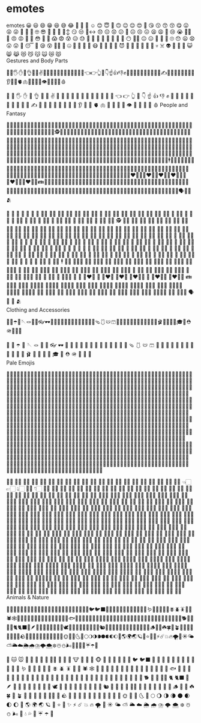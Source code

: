 # emotes
emotes
😀	😃	😄	😁	😆	😅	😂	🤣
🥲	🥹	☺️	😊	😇	🙂	🙃	😉
😌	😍	🥰	😘	😗	😙	😚	😋
😛	😝	😜	🤪	🤨	🧐	🤓	😎
🥸	🤩	🥳	🙂‍↕️	😏	😒	🙂‍↔️	😞
😔	😟	😕	🙁	☹️	😣	😖	😫
😩	🥺	😢	😭	😮‍💨	😤	😠	😡
🤬	🤯	😳	🥵	🥶	😱	😨	😰
😥	😓	🫣	🤗	🫡	🤔	🫢	🤭
🤫	🤥	😶	😶‍🌫️	😐	😑	😬	🫨
🫠	🙄	😯	😦	😧	😮	😲	🥱
😴	🤤	😪	😵	😵‍💫	🫥	🤐	🥴
🤢	🤮	🤧	😷	🤒	🤕	🤑	🤠
😈	👿	👹	👺	🤡	💩	👻	💀
☠️	👽	👾	🤖	🎃	😺	😸	😹
😻	😼	😽	🙀	😿	😾		
Gestures and Body Parts

👋🤚🖐✋🖖👌🤌🤏✌️🤞🫰🤟🤘🤙🫵🫱🫲🫸🫷🫳🫴👈👉👆🖕👇☝️👍👎✊👊🤛🤜👏🫶🙌👐🤲🤝🙏✍️💅🤳💪🦾🦵🦿🦶👣👂🦻👃🫀🫁🧠🦷🦴👀👁👅👄🫦💋🩸

👋	🤚	🖐	✋	🖖	👌	🤌	🤏
✌️	🤞	🫰	🤟	🤘	🤙	🫵	🫱
🫲	🫸	🫷	🫳	🫴	👈	👉	👆
🖕	👇	☝️	👍	👎	✊	👊	🤛
🤜	👏	🫶	🙌	👐	🤲	🤝	🙏
✍️	💅	🤳	💪	🦾	🦵	🦿	🦶
👣	👂	🦻	👃	🫀	🫁	🧠	🦷
🦴	👀	👁	👅	👄	🫦	💋	🩸
People and Fantasy

👶👧🧒👦👩🧑👨👩‍🦱🧑‍🦱👨‍🦱👩‍🦰🧑‍🦰👨‍🦰👱‍♀️👱👱‍♂️👩‍🦳🧑‍🦳👨‍🦳👩‍🦲🧑‍🦲👨‍🦲🧔‍♀️🧔🧔‍♂️👵🧓👴👲👳‍♀️👳👳‍♂️🧕👮‍♀️👮👮‍♂️👷‍♀️👷👷‍♂️💂‍♀️💂💂‍♂️🕵️‍♀️🕵️🕵️‍♂️👩‍⚕️🧑‍⚕️👨‍⚕️👩‍🌾🧑‍🌾👨‍🌾👩‍🍳🧑‍🍳👨‍🍳👩‍🎓🧑‍🎓👨‍🎓👩‍🎤🧑‍🎤👨‍🎤👩‍🏫🧑‍🏫👨‍🏫👩‍🏭🧑‍🏭👨‍🏭👩‍💻🧑‍💻👨‍💻👩‍💼🧑‍💼👨‍💼👩‍🔧🧑‍🔧👨‍🔧👩‍🔬🧑‍🔬👨‍🔬👩‍🎨🧑‍🎨👨‍🎨👩‍🚒🧑‍🚒👨‍🚒👩‍✈️🧑‍✈️👨‍✈️👩‍🚀🧑‍🚀👨‍🚀👩‍⚖️🧑‍⚖️👨‍⚖️👰‍♀️👰👰‍♂️🤵‍♀️🤵🤵‍♂️👸🫅🤴🥷🦸‍♀️🦸🦸‍♂️🦹‍♀️🦹🦹‍♂️🤶🧑‍🎄🎅🧙‍♀️🧙🧙‍♂️🧝‍♀️🧝🧝‍♂️🧛‍♀️🧛🧛‍♂️🧟‍♀️🧟🧟‍♂️🧞‍♀️🧞🧞‍♂️🧜‍♀️🧜🧜‍♂️🧚‍♀️🧚🧚‍♂️🧌👼🤰🫄🫃🤱👩‍🍼🧑‍🍼👨‍🍼🙇‍♀️🙇🙇‍♂️💁‍♀️💁💁‍♂️🙅‍♀️🙅🙅‍♂️🙆‍♀️🙆🙆‍♂️🙋‍♀️🙋🙋‍♂️🧏‍♀️🧏🧏‍♂️🤦‍♀️🤦🤦‍♂️🤷‍♀️🤷🤷‍♂️🙎‍♀️🙎🙎‍♂️🙍‍♀️🙍🙍‍♂️💇‍♀️💇💇‍♂️💆‍♀️💆💆‍♂️🧖‍♀️🧖🧖‍♂️💅🤳💃🕺👯‍♀️👯👯‍♂️🕴👩‍🦽👩‍🦽‍➡️🧑‍🦽🧑‍🦽‍➡️👨‍🦽👨‍🦽‍➡️👩‍🦼👩‍🦼‍➡️🧑‍🦼🧑‍🦼‍➡️👨‍🦼👨‍🦼‍➡️🚶‍♀️🚶‍♀️‍➡️🚶🚶‍➡️🚶‍♂️🚶‍♂️‍➡️👩‍🦯👩‍🦯‍➡️🧑‍🦯🧑‍🦯‍➡️👨‍🦯👨‍🦯‍➡️🧎‍♀️🧎‍♀️‍➡️🧎🧎‍➡️🧎‍♂️🧎‍♂️‍➡️🏃‍♀️🏃‍♀️‍➡️🏃🏃‍➡️🏃‍♂️🏃‍♂️‍➡️🧍‍♀️🧍🧍‍♂️👭🧑‍🤝‍🧑👬👫👩‍❤️‍👩💑👨‍❤️‍👨👩‍❤️‍👨👩‍❤️‍💋‍👩💏👨‍❤️‍💋‍👨👩‍❤️‍💋‍👨👪👨‍👩‍👦👨‍👩‍👧👨‍👩‍👧‍👦👨‍👩‍👦‍👦👨‍👩‍👧‍👧👨‍👨‍👦👨‍👨‍👧👨‍👨‍👧‍👦👨‍👨‍👦‍👦👨‍👨‍👧‍👧👩‍👩‍👦👩‍👩‍👧👩‍👩‍👧‍👦👩‍👩‍👦‍👦👩‍👩‍👧‍👧👨‍👦👨‍👦‍👦👨‍👧👨‍👧‍👦👨‍👧‍👧👩‍👦👩‍👦‍👦👩‍👧👩‍👧‍👦👩‍👧‍👧🧑‍🧑‍🧒🧑‍🧑‍🧒‍🧒🧑‍🧒🧑‍🧒‍🧒🗣👤👥🫂

👶	👧	🧒	👦	👩	🧑	👨	👩‍🦱
🧑‍🦱	👨‍🦱	👩‍🦰	🧑‍🦰	👨‍🦰	👱‍♀️	👱	👱‍♂️
👩‍🦳	🧑‍🦳	👨‍🦳	👩‍🦲	🧑‍🦲	👨‍🦲	🧔‍♀️	🧔
🧔‍♂️	👵	🧓	👴	👲	👳‍♀️	👳	👳‍♂️
🧕	👮‍♀️	👮	👮‍♂️	👷‍♀️	👷	👷‍♂️	💂‍♀️
💂	💂‍♂️	🕵️‍♀️	🕵️	🕵️‍♂️	👩‍⚕️	🧑‍⚕️	👨‍⚕️
👩‍🌾	🧑‍🌾	👨‍🌾	👩‍🍳	🧑‍🍳	👨‍🍳	👩‍🎓	🧑‍🎓
👨‍🎓	👩‍🎤	🧑‍🎤	👨‍🎤	👩‍🏫	🧑‍🏫	👨‍🏫	👩‍🏭
🧑‍🏭	👨‍🏭	👩‍💻	🧑‍💻	👨‍💻	👩‍💼	🧑‍💼	👨‍💼
👩‍🔧	🧑‍🔧	👨‍🔧	👩‍🔬	🧑‍🔬	👨‍🔬	👩‍🎨	🧑‍🎨
👨‍🎨	👩‍🚒	🧑‍🚒	👨‍🚒	👩‍✈️	🧑‍✈️	👨‍✈️	👩‍🚀
🧑‍🚀	👨‍🚀	👩‍⚖️	🧑‍⚖️	👨‍⚖️	👰‍♀️	👰	👰‍♂️
🤵‍♀️	🤵	🤵‍♂️	👸	🫅	🤴	🥷	🦸‍♀️
🦸	🦸‍♂️	🦹‍♀️	🦹	🦹‍♂️	🤶	🧑‍🎄	🎅
🧙‍♀️	🧙	🧙‍♂️	🧝‍♀️	🧝	🧝‍♂️	🧛‍♀️	🧛
🧛‍♂️	🧟‍♀️	🧟	🧟‍♂️	🧞‍♀️	🧞	🧞‍♂️	🧜‍♀️
🧜	🧜‍♂️	🧚‍♀️	🧚	🧚‍♂️	🧌	👼	🤰
🫄	🫃	🤱	👩‍🍼	🧑‍🍼	👨‍🍼	🙇‍♀️	🙇
🙇‍♂️	💁‍♀️	💁	💁‍♂️	🙅‍♀️	🙅	🙅‍♂️	🙆‍♀️
🙆	🙆‍♂️	🙋‍♀️	🙋	🙋‍♂️	🧏‍♀️	🧏	🧏‍♂️
🤦‍♀️	🤦	🤦‍♂️	🤷‍♀️	🤷	🤷‍♂️	🙎‍♀️	🙎
🙎‍♂️	🙍‍♀️	🙍	🙍‍♂️	💇‍♀️	💇	💇‍♂️	💆‍♀️
💆	💆‍♂️	🧖‍♀️	🧖	🧖‍♂️	💅	🤳	💃
🕺	👯‍♀️	👯	👯‍♂️	🕴	👩‍🦽	👩‍🦽‍➡️	🧑‍🦽
🧑‍🦽‍➡️	👨‍🦽	👨‍🦽‍➡️	👩‍🦼	👩‍🦼‍➡️	🧑‍🦼	🧑‍🦼‍➡️	👨‍🦼
👨‍🦼‍➡️	🚶‍♀️	🚶‍♀️‍➡️	🚶	🚶‍➡️	🚶‍♂️	🚶‍♂️‍➡️	👩‍🦯
👩‍🦯‍➡️	🧑‍🦯	🧑‍🦯‍➡️	👨‍🦯	👨‍🦯‍➡️	🧎‍♀️	🧎‍♀️‍➡️	🧎
🧎‍➡️	🧎‍♂️	🧎‍♂️‍➡️	🏃‍♀️	🏃‍♀️‍➡️	🏃	🏃‍➡️	🏃‍♂️
🏃‍♂️‍➡️	🧍‍♀️	🧍	🧍‍♂️	👭	🧑‍🤝‍🧑	👬	👫
👩‍❤️‍👩	💑	👨‍❤️‍👨	👩‍❤️‍👨	👩‍❤️‍💋‍👩	💏	👨‍❤️‍💋‍👨	👩‍❤️‍💋‍👨
👪	👨‍👩‍👦	👨‍👩‍👧	👨‍👩‍👧‍👦	👨‍👩‍👦‍👦	👨‍👩‍👧‍👧	👨‍👨‍👦	👨‍👨‍👧
👨‍👨‍👧‍👦	👨‍👨‍👦‍👦	👨‍👨‍👧‍👧	👩‍👩‍👦	👩‍👩‍👧	👩‍👩‍👧‍👦	👩‍👩‍👦‍👦	👩‍👩‍👧‍👧
👨‍👦	👨‍👦‍👦	👨‍👧	👨‍👧‍👦	👨‍👧‍👧	👩‍👦	👩‍👦‍👦	👩‍👧
👩‍👧‍👦	👩‍👧‍👧	🧑‍🧑‍🧒	🧑‍🧑‍🧒‍🧒	🧑‍🧒	🧑‍🧒‍🧒	🗣	👤
👥	🫂						
Clothing and Accessories

🧳🌂☂️🧵🪡🪢🪭🧶👓🕶🥽🥼🦺👔👕👖🧣🧤🧥🧦👗👘🥻🩴🩱🩲🩳👙👚👛👜👝🎒👞👟🥾🥿👠👡🩰👢👑👒🎩🎓🧢⛑🪖💄💍💼

🧳	🌂	☂️	🧵	🪡	🪢	🪭	🧶
👓	🕶	🥽	🥼	🦺	👔	👕	👖
🧣	🧤	🧥	🧦	👗	👘	🥻	🩴
🩱	🩲	🩳	👙	👚	👛	👜	👝
🎒	👞	👟	🥾	🥿	👠	👡	🩰
👢	👑	👒	🎩	🎓	🧢	⛑	🪖
💄	💍	💼					
Pale Emojis

👋🏻🤚🏻🖐🏻✋🏻🖖🏻👌🏻🤌🏻🤏🏻✌🏻🤞🏻🫰🏻🤟🏻🤘🏻🤙🏻🫵🏻🫱🏻🫲🏻🫸🏻🫷🏻🫳🏻🫴🏻👈🏻👉🏻👆🏻🖕🏻👇🏻☝🏻👍🏻👎🏻✊🏻👊🏻🤛🏻🤜🏻👏🏻🫶🏻🙌🏻👐🏻🤲🏻🙏🏻✍🏻💅🏻🤳🏻💪🏻🦵🏻🦶🏻👂🏻🦻🏻👃🏻👶🏻👧🏻🧒🏻👦🏻👩🏻🧑🏻👨🏻👩🏻‍🦱🧑🏻‍🦱👨🏻‍🦱👩🏻‍🦰🧑🏻‍🦰👨🏻‍🦰👱🏻‍♀️👱🏻👱🏻‍♂️👩🏻‍🦳🧑🏻‍🦳👨🏻‍🦳👩🏻‍🦲🧑🏻‍🦲👨🏻‍🦲🧔🏻‍♀️🧔🏻🧔🏻‍♂️👵🏻🧓🏻👴🏻👲🏻👳🏻‍♀️👳🏻👳🏻‍♂️🧕🏻👮🏻‍♀️👮🏻👮🏻‍♂️👷🏻‍♀️👷🏻👷🏻‍♂️💂🏻‍♀️💂🏻💂🏻‍♂️🕵🏻‍♀️🕵🏻🕵🏻‍♂️👩🏻‍⚕️🧑🏻‍⚕️👨🏻‍⚕️👩🏻‍🌾🧑🏻‍🌾👨🏻‍🌾👩🏻‍🍳🧑🏻‍🍳👨🏻‍🍳👩🏻‍🎓🧑🏻‍🎓👨🏻‍🎓👩🏻‍🎤🧑🏻‍🎤👨🏻‍🎤👩🏻‍🏫🧑🏻‍🏫👨🏻‍🏫👩🏻‍🏭🧑🏻‍🏭👨🏻‍🏭👩🏻‍💻🧑🏻‍💻👨🏻‍💻👩🏻‍💼🧑🏻‍💼👨🏻‍💼👩🏻‍🔧🧑🏻‍🔧👨🏻‍🔧👩🏻‍🔬🧑🏻‍🔬👨🏻‍🔬👩🏻‍🎨🧑🏻‍🎨👨🏻‍🎨👩🏻‍🚒🧑🏻‍🚒👨🏻‍🚒👩🏻‍✈️🧑🏻‍✈️👨🏻‍✈️👩🏻‍🚀🧑🏻‍🚀👨🏻‍🚀👩🏻‍⚖️🧑🏻‍⚖️👨🏻‍⚖️👰🏻‍♀️👰🏻👰🏻‍♂️🤵🏻‍♀️🤵🏻🤵🏻‍♂️👸🏻🫅🏻🤴🏻🥷🏻🦸🏻‍♀️🦸🏻🦸🏻‍♂️🦹🏻‍♀️🦹🏻🦹🏻‍♂️🤶🏻🧑🏻‍🎄🎅🏻🧙🏻‍♀️🧙🏻🧙🏻‍♂️🧝🏻‍♀️🧝🏻🧝🏻‍♂️🧛🏻‍♀️🧛🏻🧛🏻‍♂️🧜🏻‍♀️🧜🏻🧜🏻‍♂️🧚🏻‍♀️🧚🏻🧚🏻‍♂️👼🏻🤰🏻🫄🏻🫃🏻🤱🏻👩🏻‍🍼🧑🏻‍🍼👨🏻‍🍼🙇🏻‍♀️🙇🏻🙇🏻‍♂️💁🏻‍♀️💁🏻💁🏻‍♂️🙅🏻‍♀️🙅🏻🙅🏻‍♂️🙆🏻‍♀️🙆🏻🙆🏻‍♂️🙋🏻‍♀️🙋🏻🙋🏻‍♂️🧏🏻‍♀️🧏🏻🧏🏻‍♂️🤦🏻‍♀️🤦🏻🤦🏻‍♂️🤷🏻‍♀️🤷🏻🤷🏻‍♂️🙎🏻‍♀️🙎🏻🙎🏻‍♂️🙍🏻‍♀️🙍🏻🙍🏻‍♂️💇🏻‍♀️💇🏻💇🏻‍♂️💆🏻‍♀️💆🏻💆🏻‍♂️🧖🏻‍♀️🧖🏻🧖🏻‍♂️💃🏻🕺🏻🕴🏻👩🏻‍🦽👩🏻‍🦽‍➡️🧑🏻‍🦽🧑🏻‍🦽‍➡️👨🏻‍🦽👨🏻‍🦽‍➡️👩🏻‍🦼👩🏻‍🦼‍➡️🧑🏻‍🦼🧑🏻‍🦼‍➡️👨🏻‍🦼👨🏻‍🦼‍➡️🚶🏻‍♀️🚶🏻‍♀️‍➡️🚶🏻🚶🏻‍➡️🚶🏻‍♂️🚶🏻‍♂️‍➡️👩🏻‍🦯👩🏻‍🦯‍➡️🧑🏻‍🦯🧑🏻‍🦯‍➡️👨🏻‍🦯👨🏻‍🦯‍➡️🧎🏻‍♀️🧎🏻‍♀️‍➡️🧎🏻🧎🏻‍➡️🧎🏻‍♂️🧎🏻‍♂️‍➡️🏃🏻‍♀️🏃🏻‍♀️‍➡️🏃🏻🏃🏻‍➡️🏃🏻‍♂️🏃🏻‍♂️‍➡️🧍🏻‍♀️🧍🏻🧍🏻‍♂️👭🏻🧑🏻‍🤝‍🧑🏻👬🏻👫🏻🧗🏻‍♀️🧗🏻🧗🏻‍♂️🏇🏻🏂🏻🏌🏻‍♀️🏌🏻🏌🏻‍♂️🏄🏻‍♀️🏄🏻🏄🏻‍♂️🚣🏻‍♀️🚣🏻🚣🏻‍♂️🏊🏻‍♀️🏊🏻🏊🏻‍♂️⛹🏻‍♀️⛹🏻⛹🏻‍♂️🏋🏻‍♀️🏋🏻🏋🏻‍♂️🚴🏻‍♀️🚴🏻🚴🏻‍♂️🚵🏻‍♀️🚵🏻🚵🏻‍♂️🤸🏻‍♀️🤸🏻🤸🏻‍♂️🤽🏻‍♀️🤽🏻🤽🏻‍♂️🤾🏻‍♀️🤾🏻🤾🏻‍♂️🤹🏻‍♀️🤹🏻🤹🏻‍♂️🧘🏻‍♀️🧘🏻🧘🏻‍♂️🛀🏻🛌🏻

👋🏻	🤚🏻	🖐🏻	✋🏻	🖖🏻	👌🏻	🤌🏻	🤏🏻
✌🏻	🤞🏻	🫰🏻	🤟🏻	🤘🏻	🤙🏻	🫵🏻	🫱🏻
🫲🏻	🫸🏻	🫷🏻	🫳🏻	🫴🏻	👈🏻	👉🏻	👆🏻
🖕🏻	👇🏻	☝🏻	👍🏻	👎🏻	✊🏻	👊🏻	🤛🏻
🤜🏻	👏🏻	🫶🏻	🙌🏻	👐🏻	🤲🏻	🙏🏻	✍🏻
💅🏻	🤳🏻	💪🏻	🦵🏻	🦶🏻	👂🏻	🦻🏻	👃🏻
👶🏻	👧🏻	🧒🏻	👦🏻	👩🏻	🧑🏻	👨🏻	👩🏻‍🦱
🧑🏻‍🦱	👨🏻‍🦱	👩🏻‍🦰	🧑🏻‍🦰	👨🏻‍🦰	👱🏻‍♀️	👱🏻	👱🏻‍♂️
👩🏻‍🦳	🧑🏻‍🦳	👨🏻‍🦳	👩🏻‍🦲	🧑🏻‍🦲	👨🏻‍🦲	🧔🏻‍♀️	🧔🏻
🧔🏻‍♂️	👵🏻	🧓🏻	👴🏻	👲🏻	👳🏻‍♀️	👳🏻	👳🏻‍♂️
🧕🏻	👮🏻‍♀️	👮🏻	👮🏻‍♂️	👷🏻‍♀️	👷🏻	👷🏻‍♂️	💂🏻‍♀️
💂🏻	💂🏻‍♂️	🕵🏻‍♀️	🕵🏻	🕵🏻‍♂️	👩🏻‍⚕️	🧑🏻‍⚕️	👨🏻‍⚕️
👩🏻‍🌾	🧑🏻‍🌾	👨🏻‍🌾	👩🏻‍🍳	🧑🏻‍🍳	👨🏻‍🍳	👩🏻‍🎓	🧑🏻‍🎓
👨🏻‍🎓	👩🏻‍🎤	🧑🏻‍🎤	👨🏻‍🎤	👩🏻‍🏫	🧑🏻‍🏫	👨🏻‍🏫	👩🏻‍🏭
🧑🏻‍🏭	👨🏻‍🏭	👩🏻‍💻	🧑🏻‍💻	👨🏻‍💻	👩🏻‍💼	🧑🏻‍💼	👨🏻‍💼
👩🏻‍🔧	🧑🏻‍🔧	👨🏻‍🔧	👩🏻‍🔬	🧑🏻‍🔬	👨🏻‍🔬	👩🏻‍🎨	🧑🏻‍🎨
👨🏻‍🎨	👩🏻‍🚒	🧑🏻‍🚒	👨🏻‍🚒	👩🏻‍✈️	🧑🏻‍✈️	👨🏻‍✈️	👩🏻‍🚀
🧑🏻‍🚀	👨🏻‍🚀	👩🏻‍⚖️	🧑🏻‍⚖️	👨🏻‍⚖️	👰🏻‍♀️	👰🏻	👰🏻‍♂️
🤵🏻‍♀️	🤵🏻	🤵🏻‍♂️	👸🏻	🫅🏻	🤴🏻	🥷🏻	🦸🏻‍♀️
🦸🏻	🦸🏻‍♂️	🦹🏻‍♀️	🦹🏻	🦹🏻‍♂️	🤶🏻	🧑🏻‍🎄	🎅🏻
🧙🏻‍♀️	🧙🏻	🧙🏻‍♂️	🧝🏻‍♀️	🧝🏻	🧝🏻‍♂️	🧛🏻‍♀️	🧛🏻
🧛🏻‍♂️	🧜🏻‍♀️	🧜🏻	🧜🏻‍♂️	🧚🏻‍♀️	🧚🏻	🧚🏻‍♂️	👼🏻
🤰🏻	🫄🏻	🫃🏻	🤱🏻	👩🏻‍🍼	🧑🏻‍🍼	👨🏻‍🍼	🙇🏻‍♀️
🙇🏻	🙇🏻‍♂️	💁🏻‍♀️	💁🏻	💁🏻‍♂️	🙅🏻‍♀️	🙅🏻	🙅🏻‍♂️
🙆🏻‍♀️	🙆🏻	🙆🏻‍♂️	🙋🏻‍♀️	🙋🏻	🙋🏻‍♂️	🧏🏻‍♀️	🧏🏻
🧏🏻‍♂️	🤦🏻‍♀️	🤦🏻	🤦🏻‍♂️	🤷🏻‍♀️	🤷🏻	🤷🏻‍♂️	🙎🏻‍♀️
🙎🏻	🙎🏻‍♂️	🙍🏻‍♀️	🙍🏻	🙍🏻‍♂️	💇🏻‍♀️	💇🏻	💇🏻‍♂️
💆🏻‍♀️	💆🏻	💆🏻‍♂️	🧖🏻‍♀️	🧖🏻	🧖🏻‍♂️	💃🏻	🕺🏻
🕴🏻	👩🏻‍🦽	👩🏻‍🦽‍➡️	🧑🏻‍🦽	🧑🏻‍🦽‍➡️	👨🏻‍🦽	👨🏻‍🦽‍➡️	👩🏻‍🦼
👩🏻‍🦼‍➡️	🧑🏻‍🦼	🧑🏻‍🦼‍➡️	👨🏻‍🦼	👨🏻‍🦼‍➡️	🚶🏻‍♀️	🚶🏻‍♀️‍➡️	🚶🏻
🚶🏻‍➡️	🚶🏻‍♂️	🚶🏻‍♂️‍➡️	👩🏻‍🦯	👩🏻‍🦯‍➡️	🧑🏻‍🦯	🧑🏻‍🦯‍➡️	👨🏻‍🦯
👨🏻‍🦯‍➡️	🧎🏻‍♀️	🧎🏻‍♀️‍➡️	🧎🏻	🧎🏻‍➡️	🧎🏻‍♂️	🧎🏻‍♂️‍➡️	🏃🏻‍♀️
🏃🏻‍♀️‍➡️	🏃🏻	🏃🏻‍➡️	🏃🏻‍♂️	🏃🏻‍♂️‍➡️	🧍🏻‍♀️	🧍🏻	🧍🏻‍♂️
👭🏻	🧑🏻‍🤝‍🧑🏻	👬🏻	👫🏻	🧗🏻‍♀️	🧗🏻	🧗🏻‍♂️	🏇🏻
🏂🏻	🏌🏻‍♀️	🏌🏻	🏌🏻‍♂️	🏄🏻‍♀️	🏄🏻	🏄🏻‍♂️	🚣🏻‍♀️
🚣🏻	🚣🏻‍♂️	🏊🏻‍♀️	🏊🏻	🏊🏻‍♂️	⛹🏻‍♀️	⛹🏻	⛹🏻‍♂️
🏋🏻‍♀️	🏋🏻	🏋🏻‍♂️	🚴🏻‍♀️	🚴🏻	🚴🏻‍♂️	🚵🏻‍♀️	🚵🏻
🚵🏻‍♂️	🤸🏻‍♀️	🤸🏻	🤸🏻‍♂️	🤽🏻‍♀️	🤽🏻	🤽🏻‍♂️	🤾🏻‍♀️
🤾🏻	🤾🏻‍♂️	🤹🏻‍♀️	🤹🏻	🤹🏻‍♂️	🧘🏻‍♀️	🧘🏻	🧘🏻‍♂️
🛀🏻	🛌🏻						
Animals & Nature

🐶🐱🐭🐹🐰🦊🐻🐼🐻‍❄️🐨🐯🦁🐮🐷🐽🐸🐵🙈🙉🙊🐒🐔🐧🐦🐦‍⬛🐤🐣🐥🦆🦅🦉🦇🐺🐗🐴🦄🐝🪱🐛🦋🐌🐞🐜🪰🪲🪳🦟🦗🕷🕸🦂🐢🐍🦎🦖🦕🐙🦑🦐🦞🦀🪼🪸🐡🐠🐟🐬🐳🐋🦈🐊🐅🐆🦓🫏🦍🦧🦣🐘🦛🦏🐪🐫🦒🦘🦬🐃🐂🐄🐎🐖🐏🐑🦙🐐🦌🫎🐕🐩🦮🐕‍🦺🐈🐈‍⬛🪽🪶🐓🦃🦤🦚🦜🦢🪿🦩🕊🐇🦝🦨🦡🦫🦦🦥🐁🐀🐿🦔🐾🐉🐲🐦‍🔥🌵🎄🌲🌳🌴🪹🪺🪵🌱🌿☘️🍀🎍🪴🎋🍃🍂🍁🍄🍄‍🟫🐚🪨🌾💐🌷🪷🌹🥀🌺🌸🪻🌼🌻🌞🌝🌛🌜🌚🌕🌖🌗🌘🌑🌒🌓🌔🌙🌎🌍🌏🪐💫⭐️🌟✨⚡️☄️💥🔥🌪🌈☀️🌤⛅️🌥☁️🌦🌧⛈🌩🌨❄️☃️⛄️🌬💨💧💦🫧☔️☂️🌊

🐶	🐱	🐭	🐹	🐰	🦊	🐻	🐼
🐻‍❄️	🐨	🐯	🦁	🐮	🐷	🐽	🐸
🐵	🙈	🙉	🙊	🐒	🐔	🐧	🐦
🐦‍⬛	🐤	🐣	🐥	🦆	🦅	🦉	🦇
🐺	🐗	🐴	🦄	🐝	🪱	🐛	🦋
🐌	🐞	🐜	🪰	🪲	🪳	🦟	🦗
🕷	🕸	🦂	🐢	🐍	🦎	🦖	🦕
🐙	🦑	🦐	🦞	🦀	🪼	🪸	🐡
🐠	🐟	🐬	🐳	🐋	🦈	🐊	🐅
🐆	🦓	🫏	🦍	🦧	🦣	🐘	🦛
🦏	🐪	🐫	🦒	🦘	🦬	🐃	🐂
🐄	🐎	🐖	🐏	🐑	🦙	🐐	🦌
🫎	🐕	🐩	🦮	🐕‍🦺	🐈	🐈‍⬛	🪽
🪶	🐓	🦃	🦤	🦚	🦜	🦢	🪿
🦩	🕊	🐇	🦝	🦨	🦡	🦫	🦦
🦥	🐁	🐀	🐿	🦔	🐾	🐉	🐲
🐦‍🔥	🌵	🎄	🌲	🌳	🌴	🪹	🪺
🪵	🌱	🌿	☘️	🍀	🎍	🪴	🎋
🍃	🍂	🍁	🍄	🍄‍🟫	🐚	🪨	🌾
💐	🌷	🪷	🌹	🥀	🌺	🌸	🪻
🌼	🌻	🌞	🌝	🌛	🌜	🌚	🌕
🌖	🌗	🌘	🌑	🌒	🌓	🌔	🌙
🌎	🌍	🌏	🪐	💫	⭐️	🌟	✨
⚡️	☄️	💥	🔥	🌪	🌈	☀️	🌤
⛅️	🌥	☁️	🌦	🌧	⛈	🌩	🌨
❄️	☃️	⛄️	🌬	💨	💧	💦	🫧
☔️	☂️	🌊
